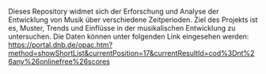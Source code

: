 Dieses Repository widmet sich der Erforschung und Analyse der Entwicklung von Musik über verschiedene Zeitperioden. Ziel des Projekts ist es, Muster, Trends und Einflüsse in der musikalischen Entwicklung zu untersuchen. Die Daten können unter folgenden Link eingesehen werden: https://portal.dnb.de/opac.htm?method=showShortList&currentPosition=17&currentResultId=cod%3Dnt%26any%26onlinefree%26scores

